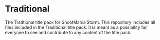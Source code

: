 Traditional
===========

The Tradtional title pack for ShootMania Storm. This repository includes all files included in the Traditional title pack. It is meant as a possibility for everyone to see and contribute to any content of the title pack.